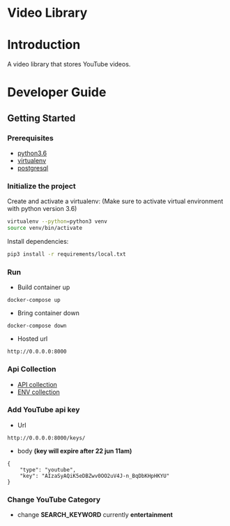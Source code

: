 # Video Library
# Introduction

A video library that stores YouTube videos.
# Developer Guide

## Getting Started

### Prerequisites
- [python3.6](https://www.python.org/downloads/)
- [virtualenv](https://virtualenv.pypa.io/en/latest/)
- [postgresql](https://www.postgresql.org/download/)

### Initialize the project

Create and activate a virtualenv:
(Make sure to activate virtual environment with python version 3.6)

```bash
virtualenv --python=python3 venv
source venv/bin/activate
```

Install dependencies:

```bash
pip3 install -r requirements/local.txt
```

### Run
- Build container up
~~~~
docker-compose up
~~~~
- Bring container down
~~~~
docker-compose down
~~~~
- Hosted url
~~~~
http://0.0.0.0:8000
~~~~

### Api Collection
- [API collection](https://drive.google.com/file/d/1eXO8ylcjp7xutWFv4jcdhX5AsSlw0cBF/view?usp=sharing)
- [ENV collection](https://drive.google.com/file/d/1KE90Wx4DnkCo-7rOEQSjPZdayzDqzLqc/view?usp=sharing)

### Add YouTube api key
- Url
~~~
http://0.0.0.0:8000/keys/
~~~
- body  **(key will expire after 22 jun 11am)**
~~~
{
    "type": "youtube",
    "key": "AIzaSyAQiK5eDBZwv0OO2uV4J-n_BqDbKHpHKYU"
}
~~~

### Change YouTube Category
- change **SEARCH_KEYWORD** currently **entertainment**
